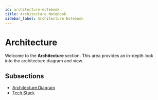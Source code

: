 ```yaml
---
id: architecture-notebook
title: Architecture Notebook
sidebar_label: Architecture Notebook
---
```


# Architecture

Welcome to the **Architecture** section. This area provides an in-depth look into the architecture diagram and view.
## Subsections

- [Architecture Diagram](architecture_diagram)
- [Tech Stack](tech_stack)

